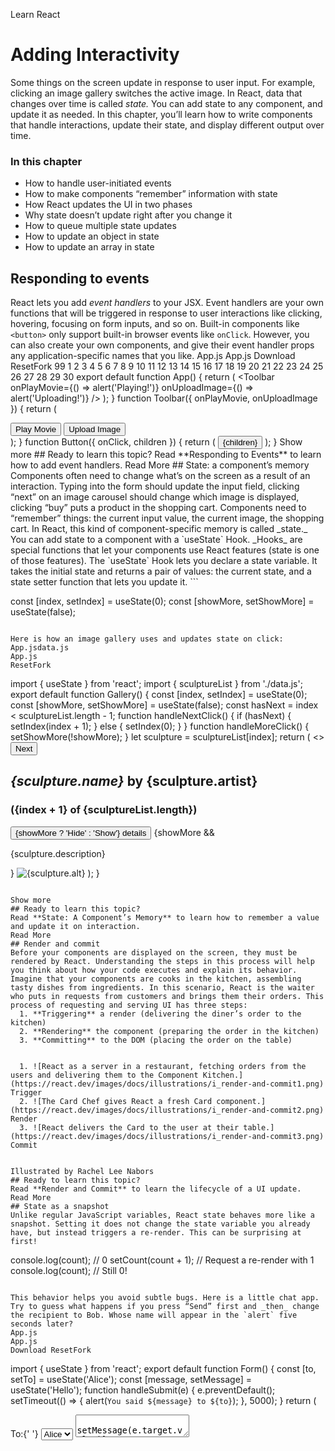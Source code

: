 Learn React
# Adding Interactivity
Some things on the screen update in response to user input. For example, clicking an image gallery switches the active image. In React, data that changes over time is called _state._ You can add state to any component, and update it as needed. In this chapter, you’ll learn how to write components that handle interactions, update their state, and display different output over time.
### In this chapter
  * How to handle user-initiated events
  * How to make components “remember” information with state
  * How React updates the UI in two phases
  * Why state doesn’t update right after you change it
  * How to queue multiple state updates
  * How to update an object in state
  * How to update an array in state


## Responding to events 
React lets you add _event handlers_ to your JSX. Event handlers are your own functions that will be triggered in response to user interactions like clicking, hovering, focusing on form inputs, and so on.
Built-in components like `<button>` only support built-in browser events like `onClick`. However, you can also create your own components, and give their event handler props any application-specific names that you like.
App.js
App.js
Download ResetFork
99
1
2
3
4
5
6
7
8
9
10
11
12
13
14
15
16
17
18
19
20
21
22
23
24
25
26
27
28
29
30
export default function App() {
return (
<Toolbar
onPlayMovie={() => alert('Playing!')}
onUploadImage={() => alert('Uploading!')}
/>
);
}
function Toolbar({ onPlayMovie, onUploadImage }) {
return (
<div>
<Button onClick={onPlayMovie}>
Play Movie
</Button>
<Button onClick={onUploadImage}>
Upload Image
</Button>
</div>
);
}
function Button({ onClick, children }) {
return (
<button onClick={onClick}>
{children}
</button>
);
}
Show more
## Ready to learn this topic?
Read **Responding to Events** to learn how to add event handlers.
Read More
## State: a component’s memory 
Components often need to change what’s on the screen as a result of an interaction. Typing into the form should update the input field, clicking “next” on an image carousel should change which image is displayed, clicking “buy” puts a product in the shopping cart. Components need to “remember” things: the current input value, the current image, the shopping cart. In React, this kind of component-specific memory is called _state._
You can add state to a component with a `useState` Hook. _Hooks_ are special functions that let your components use React features (state is one of those features). The `useState` Hook lets you declare a state variable. It takes the initial state and returns a pair of values: the current state, and a state setter function that lets you update it.
```

const [index, setIndex] = useState(0);
const [showMore, setShowMore] = useState(false);

```

Here is how an image gallery uses and updates state on click:
App.jsdata.js
App.js
ResetFork
```
import { useState } from 'react';
import { sculptureList } from './data.js';
export default function Gallery() {
 const [index, setIndex] = useState(0);
 const [showMore, setShowMore] = useState(false);
 const hasNext = index < sculptureList.length - 1;
 function handleNextClick() {
  if (hasNext) {
   setIndex(index + 1);
  } else {
   setIndex(0);
  }
 }
 function handleMoreClick() {
  setShowMore(!showMore);
 }
 let sculpture = sculptureList[index];
 return (
  <>
   <button onClick={handleNextClick}>
    Next
   </button>
   <h2>
    <i>{sculpture.name} </i>
    by {sculpture.artist}
   </h2>
   <h3>
    ({index + 1} of {sculptureList.length})
   </h3>
   <button onClick={handleMoreClick}>
    {showMore ? 'Hide' : 'Show'} details
   </button>
   {showMore && <p>{sculpture.description}</p>}
   <img
    src={sculpture.url}
    alt={sculpture.alt}
   />
  </>
 );
}

```

Show more
## Ready to learn this topic?
Read **State: A Component’s Memory** to learn how to remember a value and update it on interaction.
Read More
## Render and commit 
Before your components are displayed on the screen, they must be rendered by React. Understanding the steps in this process will help you think about how your code executes and explain its behavior.
Imagine that your components are cooks in the kitchen, assembling tasty dishes from ingredients. In this scenario, React is the waiter who puts in requests from customers and brings them their orders. This process of requesting and serving UI has three steps:
  1. **Triggering** a render (delivering the diner’s order to the kitchen)
  2. **Rendering** the component (preparing the order in the kitchen)
  3. **Committing** to the DOM (placing the order on the table)


  1. ![React as a server in a restaurant, fetching orders from the users and delivering them to the Component Kitchen.](https://react.dev/images/docs/illustrations/i_render-and-commit1.png)
Trigger
  2. ![The Card Chef gives React a fresh Card component.](https://react.dev/images/docs/illustrations/i_render-and-commit2.png)
Render
  3. ![React delivers the Card to the user at their table.](https://react.dev/images/docs/illustrations/i_render-and-commit3.png)
Commit


Illustrated by Rachel Lee Nabors
## Ready to learn this topic?
Read **Render and Commit** to learn the lifecycle of a UI update.
Read More
## State as a snapshot 
Unlike regular JavaScript variables, React state behaves more like a snapshot. Setting it does not change the state variable you already have, but instead triggers a re-render. This can be surprising at first!
```

console.log(count); // 0
setCount(count + 1); // Request a re-render with 1
console.log(count); // Still 0!

```

This behavior helps you avoid subtle bugs. Here is a little chat app. Try to guess what happens if you press “Send” first and _then_ change the recipient to Bob. Whose name will appear in the `alert` five seconds later?
App.js
App.js
Download ResetFork
```
import { useState } from 'react';
export default function Form() {
 const [to, setTo] = useState('Alice');
 const [message, setMessage] = useState('Hello');
 function handleSubmit(e) {
  e.preventDefault();
  setTimeout(() => {
   alert(`You said ${message} to ${to}`);
  }, 5000);
 }
 return (
  <form onSubmit={handleSubmit}>
   <label>
    To:{' '}
    <select
     value={to}
     onChange={e => setTo(e.target.value)}>
     <option value="Alice">Alice</option>
     <option value="Bob">Bob</option>
    </select>
   </label>
   <textarea
    placeholder="Message"
    value={message}
    onChange={e => setMessage(e.target.value)}
   />
   <button type="submit">Send</button>
  </form>
 );
}

```

Show more
## Ready to learn this topic?
Read **State as a Snapshot** to learn why state appears “fixed” and unchanging inside the event handlers.
Read More
## Queueing a series of state updates 
This component is buggy: clicking “+3” increments the score only once.
App.js
App.js
Download ResetFork
```
import { useState } from 'react';
export default function Counter() {
 const [score, setScore] = useState(0);
 function increment() {
  setScore(score + 1);
 }
 return (
  <>
   <button onClick={() => increment()}>+1</button>
   <button onClick={() => {
    increment();
    increment();
    increment();
   }}>+3</button>
   <h1>Score: {score}</h1>
  </>
 )
}

```

Show more
State as a Snapshot explains why this is happening. Setting state requests a new re-render, but does not change it in the already running code. So `score` continues to be `0` right after you call `setScore(score + 1)`.
```

console.log(score); // 0
setScore(score + 1); // setScore(0 + 1);
console.log(score); // 0
setScore(score + 1); // setScore(0 + 1);
console.log(score); // 0
setScore(score + 1); // setScore(0 + 1);
console.log(score); // 0

```

You can fix this by passing an _updater function_ when setting state. Notice how replacing `setScore(score + 1)` with `setScore(s => s + 1)` fixes the “+3” button. This lets you queue multiple state updates.
App.js
App.js
Download ResetFork
```
import { useState } from 'react';
export default function Counter() {
 const [score, setScore] = useState(0);
 function increment() {
  setScore(s => s + 1);
 }
 return (
  <>
   <button onClick={() => increment()}>+1</button>
   <button onClick={() => {
    increment();
    increment();
    increment();
   }}>+3</button>
   <h1>Score: {score}</h1>
  </>
 )
}

```

Show more
## Ready to learn this topic?
Read **Queueing a Series of State Updates** to learn how to queue a sequence of state updates.
Read More
## Updating objects in state 
State can hold any kind of JavaScript value, including objects. But you shouldn’t change objects and arrays that you hold in the React state directly. Instead, when you want to update an object and array, you need to create a new one (or make a copy of an existing one), and then update the state to use that copy.
Usually, you will use the `...` spread syntax to copy objects and arrays that you want to change. For example, updating a nested object could look like this:
App.js
App.js
Download ResetFork
```
import { useState } from 'react';
export default function Form() {
 const [person, setPerson] = useState({
  name: 'Niki de Saint Phalle',
  artwork: {
   title: 'Blue Nana',
   city: 'Hamburg',
   image: 'https://i.imgur.com/Sd1AgUOm.jpg',
  }
 });
 function handleNameChange(e) {
  setPerson({
   ...person,
   name: e.target.value
  });
 }
 function handleTitleChange(e) {
  setPerson({
   ...person,
   artwork: {
    ...person.artwork,
    title: e.target.value
   }
  });
 }
 function handleCityChange(e) {
  setPerson({
   ...person,
   artwork: {
    ...person.artwork,
    city: e.target.value
   }
  });
 }
 function handleImageChange(e) {
  setPerson({
   ...person,
   artwork: {
    ...person.artwork,
    image: e.target.value
   }
  });
 }
 return (
  <>
   <label>
    Name:
    <input
     value={person.name}
     onChange={handleNameChange}
    />
   </label>
   <label>
    Title:
    <input
     value={person.artwork.title}
     onChange={handleTitleChange}
    />
   </label>
   <label>
    City:
    <input
     value={person.artwork.city}
     onChange={handleCityChange}
    />
   </label>
   <label>
    Image:
    <input
     value={person.artwork.image}
     onChange={handleImageChange}
    />
   </label>
   <p>
    <i>{person.artwork.title}</i>
    {' by '}
    {person.name}
    <br />
    (located in {person.artwork.city})
   </p>
   <img
    src={person.artwork.image}
    alt={person.artwork.title}
   />
  </>
 );
}

```

Show more
If copying objects in code gets tedious, you can use a library like Immer to reduce repetitive code:
package.jsonApp.js
package.json
ResetFork
```
{
 "dependencies": {
  "immer": "1.7.3",
  "react": "latest",
  "react-dom": "latest",
  "react-scripts": "latest",
  "use-immer": "0.5.1"
 },
 "scripts": {
  "start": "react-scripts start",
  "build": "react-scripts build",
  "test": "react-scripts test --env=jsdom",
  "eject": "react-scripts eject"
 },
 "devDependencies": {}
}
```

## Ready to learn this topic?
Read **Updating Objects in State** to learn how to update objects correctly.
Read More
## Updating arrays in state 
Arrays are another type of mutable JavaScript objects you can store in state and should treat as read-only. Just like with objects, when you want to update an array stored in state, you need to create a new one (or make a copy of an existing one), and then set state to use the new array:
App.js
App.js
Download ResetFork
```
import { useState } from 'react';
const initialList = [
 { id: 0, title: 'Big Bellies', seen: false },
 { id: 1, title: 'Lunar Landscape', seen: false },
 { id: 2, title: 'Terracotta Army', seen: true },
];
export default function BucketList() {
 const [list, setList] = useState(
  initialList
 );
 function handleToggle(artworkId, nextSeen) {
  setList(list.map(artwork => {
   if (artwork.id === artworkId) {
    return { ...artwork, seen: nextSeen };
   } else {
    return artwork;
   }
  }));
 }
 return (
  <>
   <h1>Art Bucket List</h1>
   <h2>My list of art to see:</h2>
   <ItemList
    artworks={list}
    onToggle={handleToggle} />
  </>
 );
}
function ItemList({ artworks, onToggle }) {
 return (
  <ul>
   {artworks.map(artwork => (
    <li key={artwork.id}>
     <label>
      <input
       type="checkbox"
       checked={artwork.seen}
       onChange={e => {
        onToggle(
         artwork.id,
         e.target.checked
        );
       }}
      />
      {artwork.title}
     </label>
    </li>
   ))}
  </ul>
 );
}

```

Show more
If copying arrays in code gets tedious, you can use a library like Immer to reduce repetitive code:
package.jsonApp.js
package.json
ResetFork
```
{
 "dependencies": {
  "immer": "1.7.3",
  "react": "latest",
  "react-dom": "latest",
  "react-scripts": "latest",
  "use-immer": "0.5.1"
 },
 "scripts": {
  "start": "react-scripts start",
  "build": "react-scripts build",
  "test": "react-scripts test --env=jsdom",
  "eject": "react-scripts eject"
 },
 "devDependencies": {}
}
```

## Ready to learn this topic?
Read **Updating Arrays in State** to learn how to update arrays correctly.
Read More
## What’s next? 
Head over to Responding to Events to start reading this chapter page by page!
Or, if you’re already familiar with these topics, why not read about Managing State?
PreviousYour UI as a Tree
NextResponding to Events

